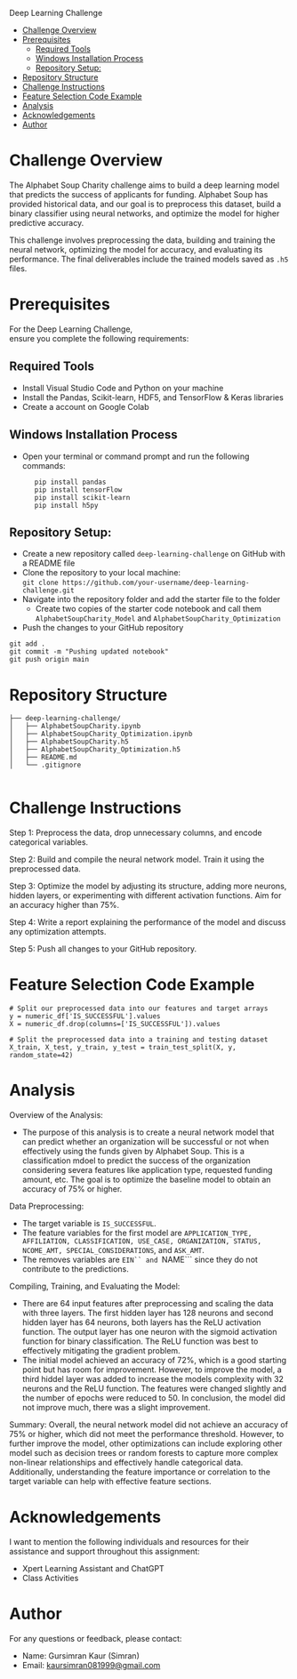 Deep Learning Challenge 

- [Challenge Overview](#challenge-overview)
- [Prerequisites](#prerequisites)
  - [Required Tools](#required-tools)
  - [Windows Installation Process](#windows-installation-process)
  - [Repository Setup:](#repository-setup)
- [Repository Structure](#repository-structure)
- [Challenge Instructions](#challenge-instructions)
- [Feature Selection Code Example](#feature-selection-code-example)
- [Analysis](#analysis)
- [Acknowledgements](#acknowledgements)
- [Author](#author)


# Challenge Overview
The Alphabet Soup Charity challenge aims to build a deep learning model that predicts the success of applicants for funding. Alphabet Soup has provided historical data, and our goal is to preprocess this dataset, build a binary classifier using neural networks, and optimize the model for higher predictive accuracy.

This challenge involves preprocessing the data, building and training the neural network, optimizing the model for accuracy, and evaluating its performance. The final deliverables include the trained models saved as ```.h5``` files.


# Prerequisites

For the Deep Learning Challenge, ensure you complete the following requirements:

## Required Tools 
- Install Visual Studio Code and Python on your machine 
- Install the Pandas, Scikit-learn, HDF5, and TensorFlow & Keras libraries
- Create a account on Google Colab

## Windows Installation Process
- Open your terminal or command prompt and run the following commands:

  ``` 
     pip install pandas
     pip install tensorFlow 
     pip install scikit-learn
     pip install h5py
   ```

## Repository Setup:
  - Create a new repository called ```deep-learning-challenge``` on GitHub with a README file
  - Clone the repository to your local machine:   
  ```git clone https://github.com/your-username/deep-learning-challenge.git``` 
  - Navigate into the repository folder and add the starter file to the folder
    - Create two copies of the starter code notebook and call them ```AlphabetSoupCharity_Model``` and ```AlphabetSoupCharity_Optimization```
  - Push the changes to your GitHub repository

```
git add .
git commit -m "Pushing updated notebook"
git push origin main
```


# Repository Structure
```
├── deep-learning-challenge/
│   ├── AlphabetSoupCharity.ipynb
│   ├── AlphabetSoupCharity_Optimization.ipynb
│   ├── AlphabetSoupCharity.h5
│   ├── AlphabetSoupCharity_Optimization.h5
│   ├── README.md
│   └── .gitignore
               
```


# Challenge Instructions 

Step 1: Preprocess the data, drop unnecessary columns, and encode categorical variables.

Step 2: Build and compile the neural network model. Train it using the preprocessed data.

Step 3: Optimize the model by adjusting its structure, adding more neurons, hidden layers, or experimenting with different activation functions. Aim for an accuracy higher than 75%.

Step 4: Write a report explaining the performance of the model and discuss any optimization attempts.

Step 5: Push all changes to your GitHub repository.


# Feature Selection Code Example

```VS Code
# Split our preprocessed data into our features and target arrays
y = numeric_df['IS_SUCCESSFUL'].values
X = numeric_df.drop(columns=['IS_SUCCESSFUL']).values

# Split the preprocessed data into a training and testing dataset
X_train, X_test, y_train, y_test = train_test_split(X, y, random_state=42)
```


# Analysis

Overview of the Analysis:
- The purpose of this analysis is to create a neural network model that can predict whether an organization will be successful or not when effectively using the funds given by Alphabet Soup. This is a classification mdoel to predict the success of the organization considering severa features like application type, requested funding amount, etc. The goal is to optimize the baseline model to obtain an accuracy of 75% or higher.

Data Preprocessing:
- The target variable is ```IS_SUCCESSFUL```. 
- The feature variables for the first model are ```APPLICATION_TYPE, AFFILIATION, CLASSIFICATION, USE_CASE, ORGANIZATION, STATUS, NCOME_AMT, SPECIAL_CONSIDERATIONS```, and ```ASK_AMT```.
- The removes variables are ```EIN`` and ```NAME``` since they do not contribute to the predictions. 

Compiling, Training, and Evaluating the Model:
- There are 64 input features after preprocessing and scaling the data with three layers. The first hidden layer has 128 neurons and second hidden layer has 64 neurons, both layers has the ReLU activation function. The output layer has one neuron with the sigmoid activation function for binary classification. The ReLU function was best to effectively mitigating the gradient problem. 
- The initial model achieved an accuracy of 72%, which is a good starting point but has room for improvement. However, to improve the model, a third hiddel layer was added to increase the models complexity with 32 neurons and the ReLU function. The features were changed  slightly and the number of epochs were reduced to 50. In conclusion, the model did not improve much, there was a slight improvement. 

Summary:
Overall, the neural network model did not achieve an accuracy of 75% or higher, which did not meet the performance threshold. However, to further improve the model, other optimizations can include exploring other model such as decision trees or random forests to capture more complex non-linear relationships and effectively handle categorical data. Additionally, understanding the feature importance or correlation to the target variable can help with effective feature sections. 


# Acknowledgements

I want to mention the following individuals and resources for their assistance and support throughout this assignment: 
- Xpert Learning Assistant and ChatGPT
- Class Activities 


# Author

For any questions or feedback, please contact:
- Name: Gursimran Kaur (Simran)
- Email: kaursimran081999@gmail.com

